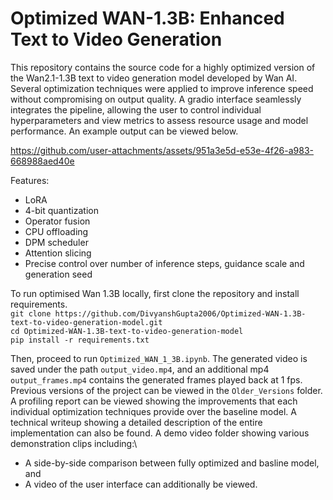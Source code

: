 # Optimized WAN-1.3B: Enhanced Text to Video Generation

This repository contains the source code for a highly optimized version of the Wan2.1-1.3B text to video generation model developed by Wan AI. Several optimization techniques were applied to improve inference speed without compromising on output quality. A gradio interface seamlessly integrates the pipeline, allowing the user to control individual hyperparameters and view metrics to assess resource usage and model performance. An example output can be viewed below.

https://github.com/user-attachments/assets/951a3e5d-e53e-4f26-a983-668988aed40e

Features:
- LoRA
- 4-bit quantization
- Operator fusion
- CPU offloading
- DPM scheduler
- Attention slicing
- Precise control over number of inference steps, guidance scale and generation seed


To run optimised Wan 1.3B locally, first clone the repository and install requirements.\
```git clone https://github.com/DivyanshGupta2006/Optimized-WAN-1.3B-text-to-video-generation-model.git```\
```cd Optimized-WAN-1.3B-text-to-video-generation-model```\
```pip install -r requirements.txt```

Then, proceed to run ```Optimized_WAN_1_3B.ipynb```. The generated video is saved under the path ```output_video.mp4```, and an additional mp4 ```output_frames.mp4``` contains the generated frames played back at 1 fps.
Previous versions of the project can be viewed in the ```Older_Versions``` folder.
A profiling report can be viewed showing the improvements that each individual optimization techniques provide over the baseline model.
A technical writeup showing a detailed description of the entire implementation can also be found.
A demo video folder showing various demonstration clips including:\
- A side-by-side comparison between fully optimized and basline model, and
- A video of the user interface
can additionally be viewed. 
